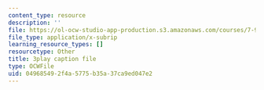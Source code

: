 ```yaml
---
content_type: resource
description: ''
file: https://ol-ocw-studio-app-production.s3.amazonaws.com/courses/7-91j-foundations-of-computational-and-systems-biology-spring-2014/049685492f4a5775b35a37ca9ed047e2_ZYW2AeDE6wU.vtt
file_type: application/x-subrip
learning_resource_types: []
resourcetype: Other
title: 3play caption file
type: OCWFile
uid: 04968549-2f4a-5775-b35a-37ca9ed047e2
---
```

